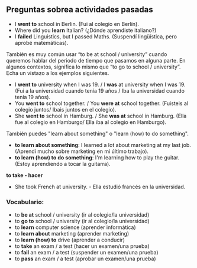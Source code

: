 ## Preguntas sobrea actividades pasadas

- I **went to** school in Berlin. (Fui al colegio en Berlín).
- Where did you **learn** Italian? (¿Dónde aprendiste italiano?)
- I **failed** Linguistics, but I passed Maths. (Suspendí lingüística, pero aprobé matemáticas).

También es muy común usar “to be at school / university” cuando queremos hablar del periodo de tiempo que pasamos en alguna parte. En algunos contextos, significa lo mismo que “to go to school / university”. Echa un vistazo a los ejemplos siguientes.

- I **went to** university when I was 19. / I **was** at university when I was 19. (Fui a la universidad cuando tenía 19 años / Iba la universidad cuando tenía 19 años).
- You **went to** school together. / You **were at** school together. (Fuisteis al colegio juntos/ Ibais juntos en el colegio).
- She **went to** school in Hamburg. / She **was at** school in Hamburg. (Ella fue al colegio en Hamburgo/ Ella iba al colegio en Hamburgo).

También puedes "learn about something" o "learn (how) to do something".

- **to learn about something**: I learned a lot about marketing at my last job. (Aprendí mucho sobre marketing en mi último trabajo).
- **to learn (how) to do something**: I'm learning how to play the guitar. (Estoy aprendiendo a tocar la guitarra).

**to take - hacer**

- She took French at university. - Ella estudió francés en la universidad.

### Vocabulario:

- to **be at** school / university (ir al colegio/la universidad)
- to **go to** school / university (ir al colegio/la universidad)
- to **learn** computer science (aprender informática)
- to **learn about** marketing (aprender marketing)
- to **learn (how) to** drive (aprender a conducir)
- to **take** an exam / a test (hacer un examen/una prueba)
- to **fail** an exam / a test (suspender un examen/una prueba)
- to **pass** an exam / a test (aprobar un examen/una prueba)